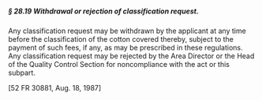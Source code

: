 ##### § 28.19 Withdrawal or rejection of classification request. #####

Any classification request may be withdrawn by the applicant at any time before the classification of the cotton covered thereby, subject to the payment of such fees, if any, as may be prescribed in these regulations. Any classification request may be rejected by the Area Director or the Head of the Quality Control Section for noncompliance with the act or this subpart.

[52 FR 30881, Aug. 18, 1987]